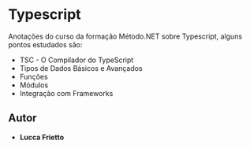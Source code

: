 # Typescript

Anotações do curso da formação Método.NET sobre Typescript, alguns pontos estudados são:

* TSC - O Compilador do TypeScript
* Tipos de Dados Básicos e Avançados
* Funções
* Módulos
* Integração com Frameworks

## Autor

* **Lucca Frietto**
